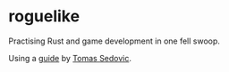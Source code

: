 # roguelike

Practising Rust and game development in one fell swoop.

Using a [guide](https://tomassedovic.github.io/roguelike-tutorial/ ) by [Tomas Sedovic](https://github.com/tomassedovic).
